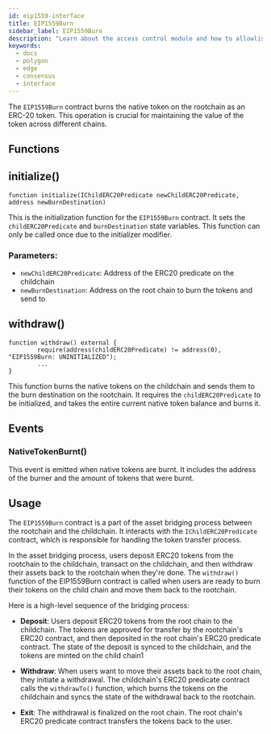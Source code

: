 ```yaml
---
id: eip1559-interface
title: EIP1559Burn
sidebar_label: EIP1559Burn
description: "Learn about the access control module and how to allowlist validators."
keywords:
  - docs
  - polygon
  - edge
  - consensus
  - interface
---
```


The `EIP1559Burn` contract burns the native token on the rootchain as an ERC-20 token. This operation is crucial for maintaining the value of the token across different chains.

## Functions

## initialize()

```solidity
function initialize(IChildERC20Predicate newChildERC20Predicate, address newBurnDestination)
```

This is the initialization function for the `EIP1559Burn` contract. It sets the `childERC20Predicate` and `burnDestination` state variables. This function can only be called once due to the initializer modifier.

### Parameters:

- `newChildERC20Predicate`: Address of the ERC20 predicate on the childchain
- `newBurnDestination`: Address on the root chain to burn the tokens and send to

## withdraw()

```solidity
function withdraw() external {
        require(address(childERC20Predicate) != address(0), "EIP1559Burn: UNINITIALIZED");
        ...
}
```

This function burns the native tokens on the childchain and sends them to the burn destination on the rootchain. It requires the `childERC20Predicate` to be initialized, and takes the entire current native token balance and burns it.

## Events

### NativeTokenBurnt()

This event is emitted when native tokens are burnt. It includes the address of the burner and the amount of tokens that were burnt.

## Usage

The `EIP1559Burn` contract is a part of the asset bridging process between the rootchain and the childchain. It interacts with the `IChildERC20Predicate` contract, which is responsible for handling the token transfer process.

In the asset bridging process, users deposit ERC20 tokens from the rootchain to the childchain, transact on the childchain, and then withdraw their assets back to the rootchain when they're done. The `withdraw()` function of the EIP1559Burn contract is called when users are ready to burn their tokens on the child chain and move them back to the rootchain.

Here is a high-level sequence of the bridging process:

- **Deposit**: Users deposit ERC20 tokens from the root chain to the childchain. The tokens are approved for transfer by the rootchain's ERC20 contract, and then deposited in the root chain's ERC20 predicate contract. The state of the deposit is synced to the childchain, and the tokens are minted on the child chain​1​

- **Withdraw**: When users want to move their assets back to the root chain, they initiate a withdrawal. The childchain's ERC20 predicate contract calls the `withdrawTo()` function, which burns the tokens on the childchain and syncs the state of the withdrawal back to the rootchain​​.

- **Exit**: The withdrawal is finalized on the root chain. The root chain's ERC20 predicate contract transfers the tokens back to the user.
